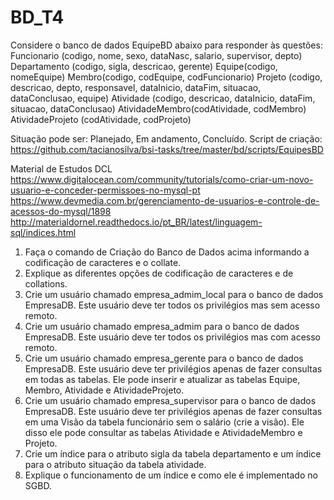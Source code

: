 # BD_T4


Considere o banco de dados EquipeBD abaixo para responder às questões:
Funcionario (codigo, nome, sexo, dataNasc, salario, supervisor, depto)
Departamento (codigo, sigla, descricao, gerente)
Equipe(codigo, nomeEquipe)
Membro(codigo, codEquipe, codFuncionario)
Projeto (codigo, descricao, depto, responsavel, dataInicio, dataFim, situacao, dataConclusao, equipe) 
Atividade (codigo, descricao, dataInicio, dataFim, situacao, dataConclusao)
AtividadeMembro(codAtividade, codMembro)
AtividadeProjeto (codAtividade, codProjeto)

Situação pode ser: Planejado, Em andamento, Concluído.
Script de criação: https://github.com/tacianosilva/bsi-tasks/tree/master/bd/scripts/EquipesBD 

Material de Estudos
DCL
https://www.digitalocean.com/community/tutorials/como-criar-um-novo-usuario-e-conceder-permissoes-no-mysql-pt
https://www.devmedia.com.br/gerenciamento-de-usuarios-e-controle-de-acessos-do-mysql/1898
http://materialdornel.readthedocs.io/pt_BR/latest/linguagem-sql/indices.html

1. Faça o comando de Criação do Banco de Dados acima informando a codificação de caracteres e o collate.
2. Explique as diferentes opções de codificação de caracteres e de collations.
3. Crie um usuário chamado empresa_admim_local para o banco de dados EmpresaDB. Este usuário deve ter todos os privilégios mas sem acesso remoto.
4. Crie um usuário chamado empresa_admim para o banco de dados EmpresaDB. Este usuário deve ter todos os privilégios mas com acesso remoto.
5. Crie um usuário chamado empresa_gerente para o banco de dados EmpresaDB. Este usuário deve ter privilégios apenas de fazer consultas em todas as tabelas. Ele pode inserir e atualizar as tabelas Equipe, Membro, Atividade e AtividadeProjeto.
6. Crie um usuário chamado empresa_supervisor para o banco de dados EmpresaDB. Este usuário deve ter privilégios apenas de fazer consultas em uma Visão da tabela funcionário sem o salário (crie a visão). Ele disso ele pode consultar as tabelas Atividade e AtividadeMembro e Projeto.
7. Crie um índice para o atributo sigla da tabela departamento e um índice para o atributo situação da tabela atividade.
8. Explique o funcionamento de um índice e como ele é implementado no SGBD.

